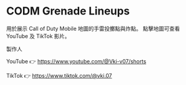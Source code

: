 # CODM Grenade Lineups

用於展示 Call of Duty Mobile 地圖的手雷投擲點與炸點。
點擊地圖可查看 YouTube 及 TikTok 影片。

製作人

YouTube 👉 https://www.youtube.com/@Vki-v07/shorts

TikTok 👉 https://www.tiktok.com/@vki.07
